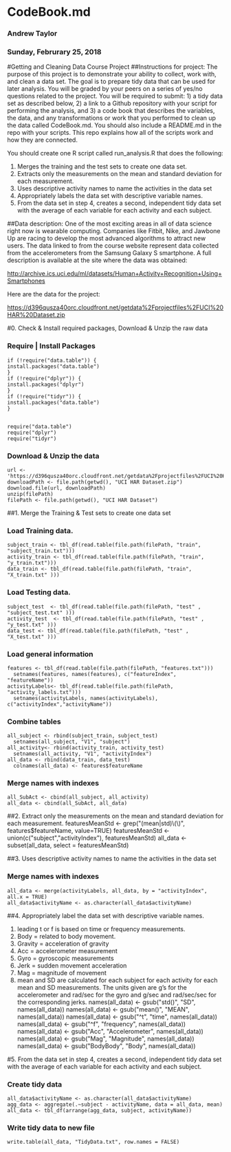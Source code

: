 <h1>CodeBook.md</h1>
<h3>Andrew Taylor</h3>
<h3>Sunday, Februrary 25, 2018</h3>

#Getting and Cleaning Data Course Project
##Instructions for project:
The purpose of this project is to demonstrate your ability to collect, work with, and clean a data set. The goal is to prepare tidy data that can be used for later analysis. You will be graded by your peers on a series of yes/no questions related to the project. You will be required to submit: 1) a tidy data set as described below, 2) a link to a Github repository with your script for performing the analysis, and 3) a code book that describes the variables, the data, and any transformations or work that you performed to clean up the data called CodeBook.md. You should also include a README.md in the repo with your scripts. This repo explains how all of the scripts work and how they are connected.

You should create one R script called run_analysis.R that does the following:
1. Merges the training and the test sets to create one data set.
2. Extracts only the measurements on the mean and standard deviation for each measurement.
3. Uses descriptive activity names to name the activities in the data set
4. Appropriately labels the data set with descriptive variable names.
5. From the data set in step 4, creates a second, independent tidy data set with the average of each variable for each activity and each subject.

##Data description:
One of the most exciting areas in all of data science right now is wearable computing. Companies like Fitbit, Nike, and Jawbone Up are racing to develop the most advanced algorithms to attract new users. The data linked to from the course website represent data collected from the accelerometers from the Samsung Galaxy S smartphone. A full description is available at the site where the data was obtained:

http://archive.ics.uci.edu/ml/datasets/Human+Activity+Recognition+Using+Smartphones

Here are the data for the project:

https://d396qusza40orc.cloudfront.net/getdata%2Fprojectfiles%2FUCI%20HAR%20Dataset.zip

#0. Check & Install required packages, Download & Unzip the raw data
### Require | Install Packages
    if (!require("data.table")) {
    install.packages("data.table")
    }
    if (!require("dplyr")) {
    install.packages("dplyr")
    }
    if (!require("tidyr")) {
    install.packages("data.table")
    }


    require("data.table")
    require("dplyr")
    require("tidyr")

### Download & Unzip the data
    url <- 'https://d396qusza40orc.cloudfront.net/getdata%2Fprojectfiles%2FUCI%20HAR%20Dataset.zip'
    downloadPath <- file.path(getwd(), "UCI HAR Dataset.zip")
    download.file(url, downloadPath)
    unzip(filePath)
    filePath <- file.path(getwd(), "UCI HAR Dataset")


##1. Merge the Training & Test sets to create one data set
### Load Training data.
    subject_train <- tbl_df(read.table(file.path(filePath, "train", "subject_train.txt")))
    activity_train <- tbl_df(read.table(file.path(filePath, "train", "y_train.txt")))
    data_train <- tbl_df(read.table(file.path(filePath, "train", "X_train.txt" )))

### Load Testing data.
    subject_test  <- tbl_df(read.table(file.path(filePath, "test" , "subject_test.txt" )))
    activity_test  <- tbl_df(read.table(file.path(filePath, "test" , "y_test.txt" )))
    data_test <- tbl_df(read.table(file.path(filePath, "test" , "X_test.txt" )))

### Load general information
    features <- tbl_df(read.table(file.path(filePath, "features.txt")))
      setnames(features, names(features), c("featureIndex", "featureName"))
    activityLabels<- tbl_df(read.table(file.path(filePath, "activity_labels.txt")))
      setnames(activityLabels, names(activityLabels), c("activityIndex","activityName"))

### Combine tables
    all_subject <- rbind(subject_train, subject_test)
      setnames(all_subject, "V1", "subject")
    all_activity<- rbind(activity_train, activity_test)
      setnames(all_activity, "V1", "activityIndex")
    all_data <- rbind(data_train, data_test)
      colnames(all_data) <- features$featureName

### Merge names with indexes      
    all_SubAct <- cbind(all_subject, all_activity)
    all_data <- cbind(all_SubAct, all_data)


##2. Extract only the measurements on the mean and standard deviation for each measurement.
    featuresMeanStd <- grep("(mean|std)\\(\\)", features$featureName, value=TRUE)
    featuresMeanStd <- union(c("subject","activityIndex"), featuresMeanStd)
    all_data <- subset(all_data, select = featuresMeanStd)


##3. Uses descriptive activity names to name the activities in the data set
### Merge names with indexes
    all_data <- merge(activityLabels, all_data, by = "activityIndex", all.x = TRUE)
    all_data$activityName <- as.character(all_data$activityName)
  
      
##4. Appropriately label the data set with descriptive variable names.
1. leading t or f is based on time or frequency measurements.
2. Body = related to body movement.
3. Gravity = acceleration of gravity
4. Acc = accelerometer measurement
5. Gyro = gyroscopic measurements
6. Jerk = sudden movement acceleration
7. Mag = magnitude of movement
8. mean and SD are calculated for each subject for each activity for each mean and SD measurements. The units given are g’s for the accelerometer and rad/sec for the gyro and g/sec and rad/sec/sec for the corresponding jerks.
    names(all_data) <- gsub("std()", "SD", names(all_data))
    names(all_data) <- gsub("mean()", "MEAN", names(all_data))
    names(all_data) <- gsub("^t", "time", names(all_data))
    names(all_data) <- gsub("^f", "frequency", names(all_data))
    names(all_data) <- gsub("Acc", "Accelerometer", names(all_data))
    names(all_data) <- gsub("Mag", "Magnitude", names(all_data))
    names(all_data) <- gsub("BodyBody", "Body", names(all_data))


#5. From the data set in step 4, creates a second, independent tidy data set with the average of each variable for each activity and each subject.
### Create tidy data
    all_data$activityName <- as.character(all_data$activityName)
    agg_data <- aggregate(.~subject - activityName, data = all_data, mean)
    all_data <- tbl_df(arrange(agg_data, subject, activityName))
### Write tidy data to new file
    write.table(all_data, "TidyData.txt", row.names = FALSE)